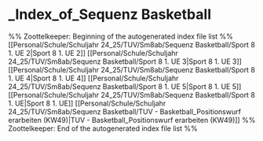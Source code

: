 # _Index_of_Sequenz Basketball
%% Zoottelkeeper: Beginning of the autogenerated index file list  %%
 [[Personal/Schule/Schuljahr 24_25/TUV/Sm8ab/Sequenz Basketball/Sport 8 1. UE 2|Sport 8 1. UE 2]]
 [[Personal/Schule/Schuljahr 24_25/TUV/Sm8ab/Sequenz Basketball/Sport 8 1. UE 3|Sport 8 1. UE 3]]
 [[Personal/Schule/Schuljahr 24_25/TUV/Sm8ab/Sequenz Basketball/Sport 8 1. UE 4|Sport 8 1. UE 4]]
 [[Personal/Schule/Schuljahr 24_25/TUV/Sm8ab/Sequenz Basketball/Sport 8 1. UE 5|Sport 8 1. UE 5]]
 [[Personal/Schule/Schuljahr 24_25/TUV/Sm8ab/Sequenz Basketball/Sport 8 1. UE|Sport 8 1. UE]]
 [[Personal/Schule/Schuljahr 24_25/TUV/Sm8ab/Sequenz Basketball/TUV - Basketball_Positionswurf erarbeiten (KW49)|TUV - Basketball_Positionswurf erarbeiten (KW49)]]
%% Zoottelkeeper: End of the autogenerated index file list  %%
